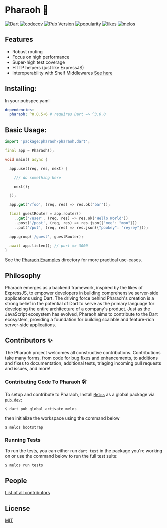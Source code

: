 # Pharaoh 🏇

[![Dart](https://github.com/codekeyz/pharaoh/workflows/Dart/badge.svg)](https://github.com/codekeyz/pharaoh/actions/workflows/test.yml)
[![codecov](https://codecov.io/gh/codekeyz/pharaoh/graph/badge.svg?token=4CJTGP1U2M)](https://codecov.io/gh/codekeyz/pharaoh)
[![Pub Version](https://img.shields.io/pub/v/pharaoh?color=green)](https://pub.dev/packages/pharaoh)
[![popularity](https://img.shields.io/pub/popularity/pharaoh?logo=dart)](https://pub.dev/packages/pharaoh/score)
[![likes](https://img.shields.io/pub/likes/pharaoh?logo=dart)](https://pub.dev/packages/pharaoh/score)
[![melos](https://img.shields.io/badge/maintained%20with-melos-f700ff.svg?style=flat-square)](https://github.com/invertase/melos)

## Features

- Robust routing
- Focus on high performance
- Super-high test coverage
- HTTP helpers (just like ExpressJS)
- Interoperability with Shelf Middlewares [See here](./packages/pharaoh/SHELF_INTEROP.md)

## Installing:

In your pubspec.yaml

```yaml
dependencies:
  pharaoh: ^0.0.5+6 # requires Dart => ^3.0.0
```

## Basic Usage:

```dart
import 'package:pharaoh/pharaoh.dart';

final app = Pharaoh();

void main() async {

  app.use((req, res, next) {

    /// do something here

    next();

  });

  app.get('/foo', (req, res) => res.ok("bar"));

  final guestRouter = app.router()
    ..get('/user', (req, res) => res.ok("Hello World"))
    ..post('/post', (req, res) => res.json({"mee": "moo"}))
    ..put('/put', (req, res) => res.json({"pookey": "reyrey"}));

  app.group('/guest', guestRouter);

  await app.listen(); // port => 3000
}

```

See the [Pharaoh Examples](./pharaoh_examples/lib/) directory for more practical use-cases.

## Philosophy

Pharaoh emerges as a backend framework, inspired by the likes of ExpressJS, to empower developers in building comprehensive server-side applications using Dart. The driving force behind Pharaoh's creation is a strong belief in the potential of Dart to serve as the primary language for developing the entire architecture of a company's product. Just as the JavaScript ecosystem has evolved, Pharaoh aims to contribute to the Dart ecosystem, providing a foundation for building scalable and feature-rich server-side applications.

## Contributors ✨

The Pharaoh project welcomes all constructive contributions. Contributions take many forms,
from code for bug fixes and enhancements, to additions and fixes to documentation, additional
tests, triaging incoming pull requests and issues, and more!

### Contributing Code To Pharaoh 🛠

To setup and contribute to Pharaoh, Install [`Melos`](https://melos.invertase.dev/~melos-latest) as a global package via [`pub.dev`](https://pub.dev/packages/melos);

```console
$ dart pub global activate melos
```

then initialize the workspace using the command below

```console
$ melos bootstrap
```

### Running Tests

To run the tests, you can either run `dart test` in the package you're working on or use the command below to run the full test suite:

```console
$ melos run tests
```

## People

[List of all contributors](https://github.com/codekeyz/pharaoh/graphs/contributors)

## License

[MIT](LICENSE)
